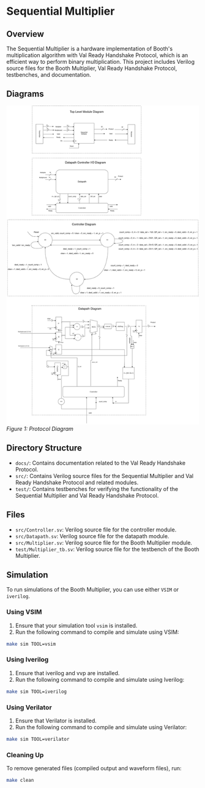 # Sequential Multiplier

## Overview

The Sequential Multiplier is a hardware implementation of Booth's multiplication algorithm with Val Ready Handshake Protocol, which is an efficient way to perform binary multiplication. This project includes Verilog source files for the Booth Multiplier, Val Ready Handshake Protocol, testbenches, and documentation.

## Diagrams

![Val Ready Protocol Diagram](docs/Protocol-STG.PNG)  
*Figure 1: Protocol Diagram*

## Directory Structure

- `docs/`: Contains documentation related to the Val Ready Handshake Protocol.
- `src/`: Contains Verilog source files for the Sequential Multiplier and Val Ready Handshake Protocol and related modules.
- `test/`: Contains testbenches for verifying the functionality of the Sequential Multiplier and Val Ready Handshake Protocol.

## Files

- `src/Controller.sv`: Verilog source file for the controller module.
- `src/Datapath.sv`: Verilog source file for the datapath module.
- `src/Multiplier.sv`: Verilog source file for the Booth Multiplier module.
- `test/Multiplier_tb.sv`: Verilog source file for the testbench of the Booth Multiplier.

## Simulation

To run simulations of the Booth Multiplier, you can use either `VSIM` or `iverilog`.

### Using VSIM

1. Ensure that your simulation tool `vsim` is installed.
2. Run the following command to compile and simulate using VSIM:

```bash
make sim TOOL=vsim
```

### Using Iverilog

1. Ensure that iverilog and vvp are installed.
2. Run the following command to compile and simulate using Iverilog:

```bash
make sim TOOL=iverilog
```

### Using Verilator

1. Ensure that Verilator is installed.
2. Run the following command to compile and simulate using Verilator:

```bash
make sim TOOL=verilator
```


### Cleaning Up

To remove generated files (compiled output and waveform files), run:

```bash
make clean
```
